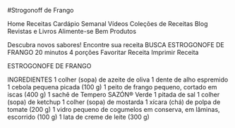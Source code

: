 #Strogonoff de Frango


Home
Receitas
Cardápio Semanal
Vídeos
Coleções de Receitas
Blog
Revistas e Livros
Alimente-se Bem
Produtos

Descubra novos sabores!
Encontre sua receita
BUSCA
ESTROGONOFE DE FRANGO
20 minutos
4 porções
Favoritar Receita
Imprimir Receita
     
ESTROGONOFE DE FRANGO
 
 
  
INGREDIENTES
1 colher (sopa) de azeite de oliva
1 dente de alho espremido
1 cebola pequena picada (100 g)
1 peito de frango pequeno, cortado em iscas (400 g)
1 sachê de Tempero SAZÓN® Verde
1 pitada de sal
1 colher (sopa) de ketchup
1 colher (sopa) de mostarda
1 xícara (chá) de polpa de tomate (200 g)
1 vidro pequeno de cogumelos em conserva, em lâminas, escorrido (100 g)
1 lata de creme de leite (300 g)
